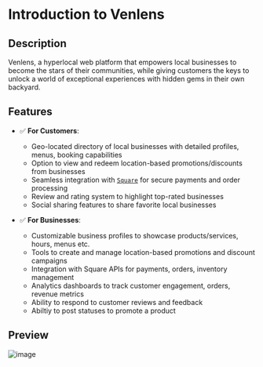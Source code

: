 # Introduction to Venlens

## Description

Venlens, a hyperlocal web platform that empowers local businesses to become the stars of their communities, while giving customers the keys to unlock a world of exceptional experiences with hidden gems in their own backyard.


## Features

- ✅ **For Customers**:

  - Geo-located directory of local businesses with detailed profiles, menus, booking capabilities
  - Option to view and redeem location-based promotions/discounts from businesses
  - Seamless integration with [`Square`](https://squareup.com/us/en) for secure payments and order processing
  - Review and rating system to highlight top-rated businesses
  - Social sharing features to share favorite local businesses

- ✅ **For Businesses**:
  - Customizable business profiles to showcase products/services, hours, menus etc.
  - Tools to create and manage location-based promotions and discount campaigns
  - Integration with Square APIs for payments, orders, inventory management
  - Analytics dashboards to track customer engagement, orders, revenue metrics
  - Ability to respond to customer reviews and feedback
  - Abiltiy to post statuses to promote a product

## Preview

![image](https://github.com/venlens-dev/.github/assets/88239970/a931d9a3-ffa8-47e2-8bed-7a052fcccd02)

